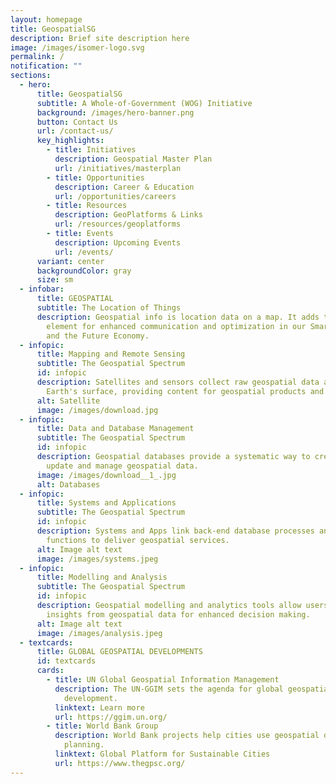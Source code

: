 ```yaml
---
layout: homepage
title: GeospatialSG
description: Brief site description here
image: /images/isomer-logo.svg
permalink: /
notification: ""
sections:
  - hero:
      title: GeospatialSG
      subtitle: A Whole-of-Government (WOG) Initiative
      background: /images/hero-banner.png
      button: Contact Us
      url: /contact-us/
      key_highlights:
        - title: Initiatives
          description: Geospatial Master Plan
          url: /initiatives/masterplan
        - title: Opportunities
          description: Career & Education
          url: /opportunities/careers
        - title: Resources
          description: GeoPlatforms & Links
          url: /resources/geoplatforms
        - title: Events
          description: Upcoming Events
          url: /events/
      variant: center
      backgroundColor: gray
      size: sm
  - infobar:
      title: GEOSPATIAL
      subtitle: The Location of Things
      description: Geospatial info is location data on a map. It adds the "where"
        element for enhanced communication and optimization in our Smart Nation
        and the Future Economy.
  - infopic:
      title: Mapping and Remote Sensing
      subtitle: The Geospatial Spectrum
      id: infopic
      description: Satellites and sensors collect raw geospatial data about the
        Earth's surface, providing content for geospatial products and services.
      alt: Satellite
      image: /images/download.jpg
  - infopic:
      title: Data and Database Management
      subtitle: The Geospatial Spectrum
      id: infopic
      description: Geospatial databases provide a systematic way to create, retrieve,
        update and manage geospatial data.
      image: /images/download__1_.jpg
      alt: Databases
  - infopic:
      title: Systems and Applications
      subtitle: The Geospatial Spectrum
      id: infopic
      description: Systems and Apps link back-end database processes and front-end map
        functions to deliver geospatial services.
      alt: Image alt text
      image: /images/systems.jpeg
  - infopic:
      title: Modelling and Analysis
      subtitle: The Geospatial Spectrum
      id: infopic
      description: Geospatial modelling and analytics tools allow users to discover
        insights from geospatial data for enhanced decision making.
      alt: Image alt text
      image: /images/analysis.jpeg
  - textcards:
      title: GLOBAL GEOSPATIAL DEVELOPMENTS
      id: textcards
      cards:
        - title: UN Global Geospatial Information Management
          description: The UN-GGIM sets the agenda for global geospatial information
            development.
          linktext: Learn more
          url: https://ggim.un.org/
        - title: World Bank Group
          description: World Bank projects help cities use geospatial data for sustainable
            planning.
          linktext: Global Platform for Sustainable Cities
          url: https://www.thegpsc.org/
---
```

